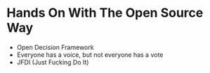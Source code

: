 # Hands On With The Open Source Way

- Open Decision Framework
- Everyone has a voice, but not everyone has a vote
- JFDI (Just Fucking Do It)
